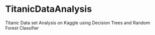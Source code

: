 # TitanicDataAnalysis
Titanic Data set Analysis on Kaggle using Decision Trees and Random Forest Classifier
